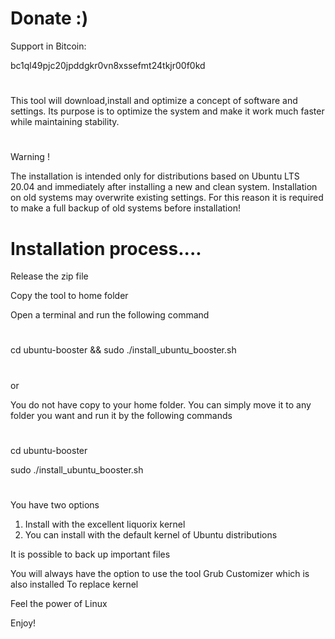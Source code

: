 # Donate :)
Support in Bitcoin:

bc1ql49pjc20jpddgkr0vn8xssefmt24tkjr00f0kd

#
#
 This tool will download,install and optimize
 a concept of software and settings.
 Its purpose is to optimize the system and make it
 work much faster while maintaining stability.

#
#

 Warning !
 
 The installation is intended only for distributions based
 on Ubuntu LTS 20.04 and immediately after installing a new and clean system.
 Installation on old systems may overwrite existing settings.
 For this reason it is required to make a full backup of
 old systems before installation! 




# Installation process....

Release the zip file

Copy the tool to home folder 

Open a terminal and run the following command

#
cd ubuntu-booster && sudo ./install_ubuntu_booster.sh
#

or

You do not have copy to your home folder.
You can simply move it to any folder you want and run it by
the following commands 

#
cd ubuntu-booster

sudo ./install_ubuntu_booster.sh
#

You have two options
1. Install with the excellent liquorix kernel
2. You can install with the default kernel of Ubuntu distributions

It is possible to back up important files 

You will always have the option to use the tool
Grub Customizer which is also installed
To replace kernel 

Feel the power of Linux 

Enjoy! 

